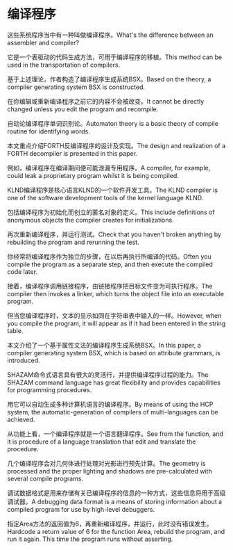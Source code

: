 # 编译程序

<p><span class="chinese">这些系统程序当中有一种叫做编译程序。</span><span class="english">What's the difference between an assembler and compiler?</span></p>

<p><span class="chinese">它是一个表驱动的代码生成方法，可用于编译程序的移植。</span><span class="english">This method can be used in the transportation of compilers.</span></p>

<p><span class="chinese">基于上述理论，作者构造了编译程序生成系统BSX。</span><span class="english">Based on the theory, a compiler generating system BSX is constructed.</span></p>

<p><span class="chinese">在你编辑或重新编译程序之前它的内容不会被改变。</span><span class="english">It cannot be directly changed unless you edit the program and recompile.</span></p>

<p><span class="chinese">自动论编译程序单词识别论。</span><span class="english">Automaton theory is a basic theory of compile routine for identifying words.</span></p>

<p><span class="chinese">本文重点介绍FORTH反编译程序的设计及实现。</span><span class="english">The design and realization of a FORTH decompiler is presented in this paper.</span></p>

<p><span class="chinese">例如，编译程序在编译期间便可能泄漏专用程序。</span><span class="english">A compiler, for example, could leak a proprietary program whilst it is being compiled.</span></p>

<p><span class="chinese">KLND编译程序是核心语言KLND的一个软件开发工具。</span><span class="english">The KLND compiler is one of the software development tools of the kernel language KLND.</span></p>

<p><span class="chinese">包括编译程序为初始化而创立的匿名对象的定义。</span><span class="english">This include definitions of anonymous objects the compiler creates for initializations.</span></p>

<p><span class="chinese">再次重新编译程序，并运行测试。</span><span class="english">Check that you haven't broken anything by rebuilding the program and rerunning the test.</span></p>

<p><span class="chinese">你经常将编译程序作为独立的步骤，在以后再执行所编译的代码。</span><span class="english">Often you compile the program as a separate step, and then execute the compiled code later.</span></p>

<p><span class="chinese">接着，编译程序调用链接程序，由链接程序把目标文件变为可执行程序。</span><span class="english">The compiler then invokes a linker, which turns the object file into an executable program.</span></p>

<p><span class="chinese">但当您编译程序时，文本的显示如同在字符串表中输入的一样。</span><span class="english">However, when you compile the program, it will appear as if it had been entered in the string table.</span></p>

<p><span class="chinese">本文介绍了一个基于属性文法的编译程序生成系统BSX。</span><span class="english">In this paper, a compiler generating system BSX, which is based on attribute grammars, is introduced.</span></p>

<p><span class="chinese">SHAZAM命令式语言具有很大的灵活行，并提供编译程序过程的能力。</span><span class="english">The SHAZAM command language has great flexibility and provides capabilities for programming procedures.</span></p>

<p><span class="chinese">用它可以自动生成多种计算机语言的编译程序。</span><span class="english">By means of using the HCP system, the automatic-generation of compilers of multi-languages can be achieved.</span></p>

<p><span class="chinese">从功能上看，一个编译程序就是一个语言翻译程序。</span><span class="english">See from the function, and it is procedure of a language translation that edit and translate the procedure.</span></p>

<p><span class="chinese">几个编译程序会对几何体进行处理对光影进行预先计算。</span><span class="english">The geometry is processed and the proper lighting and shadows are pre-calculated with several compile programs.</span></p>

<p><span class="chinese">调试数据格式是用来存储有关已编译程序的信息的一种方式，这些信息将用于高级调试器。</span><span class="english">A debugging data format is a means of storing information about a compiled program for use by high-level debuggers.</span></p>

<p><span class="chinese">指定Area方法的返回值为6，再重新编译程序，并运行，此时没有错误发生。</span><span class="english">Hardcode a return value of 6 for the function Area, rebuild the program, and run it again. This time the program runs without asserting.</span></p>

